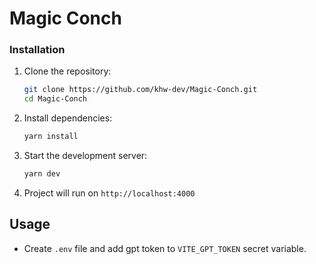 # Magic Conch

### Installation

1. Clone the repository:

   ```bash
   git clone https://github.com/khw-dev/Magic-Conch.git
   cd Magic-Conch
   ```

2. Install dependencies:

   ```bash
   yarn install
   ```

3. Start the development server:

   ```bash
   yarn dev
   ```

4. Project will run on `http://localhost:4000`

## Usage

- Create `.env` file and add gpt token to `VITE_GPT_TOKEN` secret variable.

